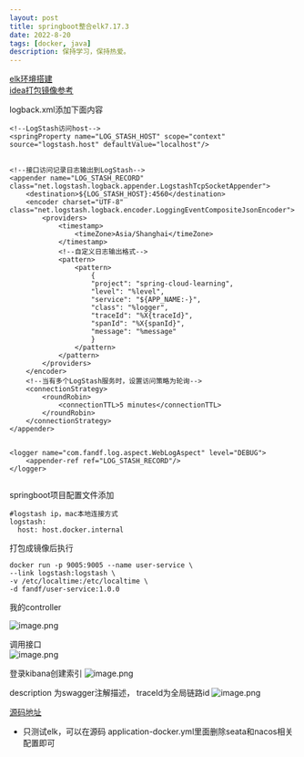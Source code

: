 ```yaml
---
layout: post
title: springboot整合elk7.17.3
date: 2022-8-20
tags: [docker, java]
description: 保持学习，保持热爱。
---
```


[elk环境搭建](http://fandf.top/2022/07/10/ELK7.17.3%E7%8E%AF%E5%A2%83%E6%90%AD%E5%BB%BA/) \
[idea打包镜像参考](http://fandf.top/2022/07/28/IDEA%E6%89%93%E5%8C%85docker%E9%95%9C%E5%83%8F/)


logback.xml添加下面内容
```
<!--LogStash访问host-->
<springProperty name="LOG_STASH_HOST" scope="context" source="logstash.host" defaultValue="localhost"/>


<!--接口访问记录日志输出到LogStash-->
<appender name="LOG_STASH_RECORD" class="net.logstash.logback.appender.LogstashTcpSocketAppender">
    <destination>${LOG_STASH_HOST}:4560</destination>
    <encoder charset="UTF-8" class="net.logstash.logback.encoder.LoggingEventCompositeJsonEncoder">
        <providers>
            <timestamp>
                <timeZone>Asia/Shanghai</timeZone>
            </timestamp>
            <!--自定义日志输出格式-->
            <pattern>
                <pattern>
                    {
                    "project": "spring-cloud-learning",
                    "level": "%level",
                    "service": "${APP_NAME:-}",
                    "class": "%logger",
                    "traceId": "%X{traceId}",
                    "spanId": "%X{spanId}",
                    "message": "%message"
                    }
                </pattern>
            </pattern>
        </providers>
    </encoder>
    <!--当有多个LogStash服务时，设置访问策略为轮询-->
    <connectionStrategy>
        <roundRobin>
            <connectionTTL>5 minutes</connectionTTL>
        </roundRobin>
    </connectionStrategy>
</appender>


<logger name="com.fandf.log.aspect.WebLogAspect" level="DEBUG">
    <appender-ref ref="LOG_STASH_RECORD"/>
</logger>


```

springboot项目配置文件添加
```
#logstash ip，mac本地连接方式
logstash:
  host: host.docker.internal
```

打包成镜像后执行
```
docker run -p 9005:9005 --name user-service \
--link logstash:logstash \
-v /etc/localtime:/etc/localtime \
-d fandf/user-service:1.0.0
```
我的controller

![image.png](https://p6-juejin.byteimg.com/tos-cn-i-k3u1fbpfcp/98a4a7bd4f4d4e6e98b85202ec661467~tplv-k3u1fbpfcp-watermark.image?)

调用接口\
![image.png](https://p3-juejin.byteimg.com/tos-cn-i-k3u1fbpfcp/67d5dac186fd4fe6ad9d31966551a97d~tplv-k3u1fbpfcp-watermark.image?)

登录kibana创建索引
![image.png](https://p6-juejin.byteimg.com/tos-cn-i-k3u1fbpfcp/42ece61216004d1d8b69cd897267e5bd~tplv-k3u1fbpfcp-watermark.image?)

description 为swagger注解描述， traceId为全局链路id
![image.png](https://p1-juejin.byteimg.com/tos-cn-i-k3u1fbpfcp/1576dd4d3ea94677ad0c1ed7c931a852~tplv-k3u1fbpfcp-watermark.image?)

[源码地址](https://github.com/fandf/SpringCloudLearning/tree/master/fdf-demo/seata-demo/user-service)
* 只测试elk，可以在源码 application-docker.yml里面删除seata和nacos相关配置即可